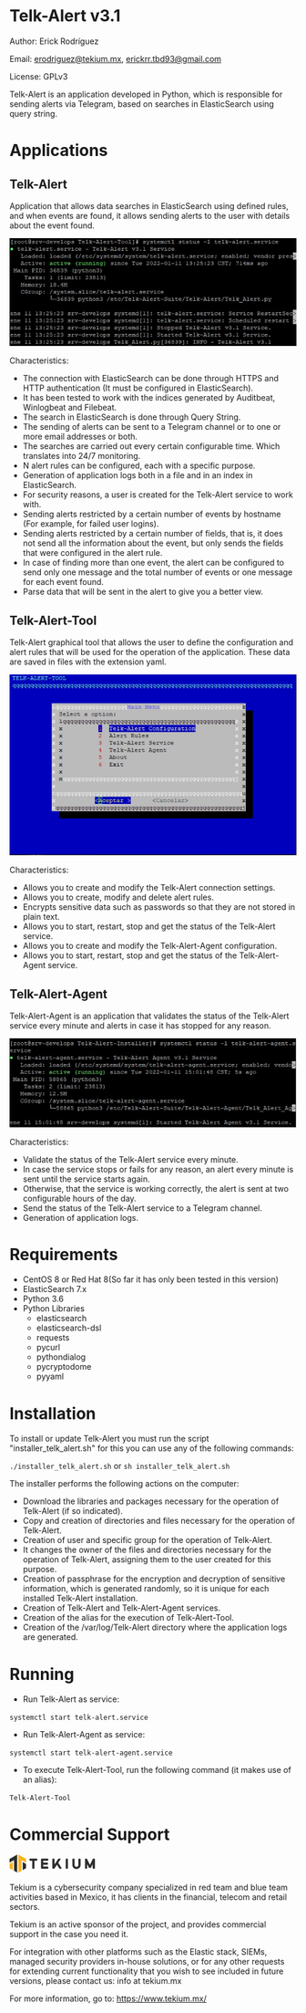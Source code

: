 # Telk-Alert v3.1

Author: Erick Rodríguez 

Email: erodriguez@tekium.mx, erickrr.tbd93@gmail.com

License: GPLv3

Telk-Alert is an application developed in Python, which is responsible for sending alerts via Telegram, based on searches in ElasticSearch using query string.

# Applications
## Telk-Alert
Application that allows data searches in ElasticSearch using defined rules, and when events are found, it allows sending alerts to the user with details about the event found.

![Telk-Alert](https://github.com/erickrr-bd/Telk-Alert/blob/master/screens/screen2.jpg)

Characteristics:
- The connection with ElasticSearch can be done through HTTPS and HTTP authentication (It must be configured in ElasticSearch).
- It has been tested to work with the indices generated by Auditbeat, Winlogbeat and Filebeat.
- The search in ElasticSearch is done through Query String.
- The sending of alerts can be sent to a Telegram channel or to one or more email addresses or both.
- The searches are carried out every certain configurable time. Which translates into 24/7 monitoring.
- N alert rules can be configured, each with a specific purpose.
- Generation of application logs both in a file and in an index in ElasticSearch.
- For security reasons, a user is created for the Telk-Alert service to work with.
- Sending alerts restricted by a certain number of events by hostname (For example, for failed user logins).
- Sending alerts restricted by a certain number of fields, that is, it does not send all the information about the event, but only sends the fields that were configured in the alert rule.
- In case of finding more than one event, the alert can be configured to send only one message and the total number of events or one message for each event found.
- Parse data that will be sent in the alert to give you a better view.

## Telk-Alert-Tool
Telk-Alert graphical tool that allows the user to define the configuration and alert rules that will be used for the operation of the application. These data are saved in files with the extension yaml.

![Telk-Alert-Tool](https://github.com/erickrr-bd/Telk-Alert/blob/master/screens/screen1.jpg)

Characteristics:
- Allows you to create and modify the Telk-Alert connection settings.
- Allows you to create, modify and delete alert rules.
- Encrypts sensitive data such as passwords so that they are not stored in plain text.
- Allows you to start, restart, stop and get the status of the Telk-Alert service.
- Allows you to create and modify the Telk-Alert-Agent configuration.
- Allows you to start, restart, stop and get the status of the Telk-Alert-Agent service.

## Telk-Alert-Agent
Telk-Alert-Agent is an application that validates the status of the Telk-Alert service every minute and alerts in case it has stopped for any reason.

![Telk-Alert-Agent](https://github.com/erickrr-bd/Telk-Alert/blob/master/screens/screen3.jpg)

Characteristics:
- Validate the status of the Telk-Alert service every minute.
- In case the service stops or fails for any reason, an alert every minute is sent until the service starts again.
- Otherwise, that the service is working correctly, the alert is sent at two configurable hours of the day.
- Send the status of the Telk-Alert service to a Telegram channel.
- Generation of application logs.

# Requirements
- CentOS 8 or Red Hat 8(So far it has only been tested in this version)
- ElasticSearch 7.x 
- Python 3.6
- Python Libraries
  - elasticsearch
  - elasticsearch-dsl
  - requests
  - pycurl
  - pythondialog
  - pycryptodome
  - pyyaml

# Installation
To install or update Telk-Alert you must run the script "installer_telk_alert.sh" for this you can use any of the following commands:

`./installer_telk_alert.sh` or `sh installer_telk_alert.sh`

The installer performs the following actions on the computer:

- Download the libraries and packages necessary for the operation of Telk-Alert (if so indicated).
- Copy and creation of directories and files necessary for the operation of Telk-Alert.
- Creation of user and specific group for the operation of Telk-Alert.
- It changes the owner of the files and directories necessary for the operation of Telk-Alert, assigning them to the user created for this purpose.
- Creation of passphrase for the encryption and decryption of sensitive information, which is generated randomly, so it is unique for each installed Telk-Alert installation.
- Creation of Telk-Alert and Telk-Alert-Agent services.
- Creation of the alias for the execution of Telk-Alert-Tool.
- Creation of the /var/log/Telk-Alert directory where the application logs are generated.

# Running

- Run Telk-Alert as service:

`systemctl start telk-alert.service`

- Run Telk-Alert-Agent as service:

`systemctl start telk-alert-agent.service`

- To execute Telk-Alert-Tool, run the following command (it makes use of an alias):

`Telk-Alert-Tool`

# Commercial Support
![Tekium](https://github.com/unmanarc/uAuditAnalyzer2/blob/master/art/tekium_slogo.jpeg)

Tekium is a cybersecurity company specialized in red team and blue team activities based in Mexico, it has clients in the financial, telecom and retail sectors.

Tekium is an active sponsor of the project, and provides commercial support in the case you need it.

For integration with other platforms such as the Elastic stack, SIEMs, managed security providers in-house solutions, or for any other requests for extending current functionality that you wish to see included in future versions, please contact us: info at tekium.mx

For more information, go to: https://www.tekium.mx/
